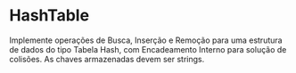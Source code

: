 # HashTable

Implemente operações de Busca, Inserção e Remoção para uma estrutura de dados do tipo Tabela Hash, com Encadeamento Interno para solução de colisões. As chaves armazenadas devem ser strings.